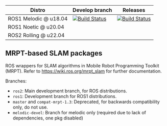 | Distro | Develop branch | Releases |
| --- | --- | --- |
| ROS1 Melodic @ u18.04 | [![Build Status](http://build.ros.org/job/Mdev__mrpt_slam__ubuntu_bionic_amd64/badge/icon)](http://build.ros.org/job/Mdev__mrpt_slam__ubuntu_bionic_amd64/) | [![Build Status](http://build.ros.org/job/Mbin_uB64__mrpt_slam__ubuntu_bionic_amd64__binary/badge/icon)](http://build.ros.org/job/Mbin_uB64__mrpt_slam__ubuntu_bionic_amd64__binary/) |
|  ROS1 Noetic @ u20.04 |  |  |
|  ROS2 Rolling @ u22.04 |  |  |



MRPT-based SLAM packages
-------------------------

ROS wrappers for SLAM algorithms in Mobile Robot Programming Toolkit (MRPT).
Refer to https://wiki.ros.org/mrpt_slam for further documentation.

Branches:
  * `ros2`: Main development branch, for ROS distributions.
  * `ros1`: Development branch for ROS1 distributions.
  * `master` and `compat-mrpt-1.3`: Deprecated, for backwards compatibility only, do not use.
  * `melodic-devel`: Branch for melodic only (required due to lack of dependencies, one pkg disabled)
